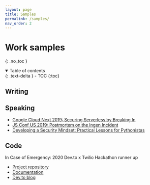 ```yaml
---
layout: page
title: Samples
permalink: /samples/
nav_order: 2
---
```

# Work samples
{: .no_toc }

<details open markdown="block">
  <summary>
    Table of contents
  </summary>
  {: .text-delta }
- TOC
{:toc}
</details>

## Writing


## Speaking
- [Google Cloud Next 2019: Securing Serverless by Breaking In](https://www.youtube.com/watch?v=RCpHUUp-tpM)
- [JS Conf US 2019: Postmortem on the Ingen Incident](https://www.youtube.com/watch?v=uZrISYAMKHY)
- [Developing a Security Mindset: Practical Lessons for Pythonistas](https://www.youtube.com/watch?v=MuSjyBF0Pac)


## Code
In Case of Emergency: 2020 Dev.to x Twilio Hackathon runner up
  - [Project repository](https://github.com/hayleycd/in_case_of_emergency)
  - [Documentation](https://hayleycd.github.io)
  - [Dev.to blog](https://dev.to/hayleydenb/flexible-and-extensible-emergency-contact-information-with-twilio-and-azure-functions-kom)
